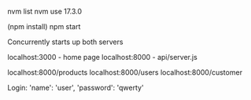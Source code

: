 
nvm list
nvm use 17.3.0

(npm install)
npm start

Concurrently starts up both servers

localhost:3000 - home page
localhost:8000 - api/server.js

localhost:8000/products
localhost:8000/users
localhost:8000/customer

Login:
'name': 'user',
'password': 'qwerty'
